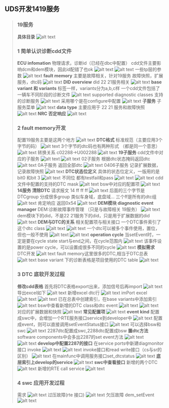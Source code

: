 ## UDS开发1419服务
> ### 19服务
> **具体目录**
> ![alt text](image-46.png)
> ### 1 简单认识诊断cdd文件
> **ECU infomation**
> 物理请求，诊断id（已经在dbc中配置）
> cdd文件主要影响dcm和dem模块，因此id配错了也ok
> ![alt text](image-48.png)
> ![alt text](image-47.png)
> 一些tp层的参数
> ![alt text](image-49.png)
> **fault memory**
> 主要是故障相关，针对19服务
> 故障快照，扩展服务，dtc码
> ![alt text](image-50.png)
> **DID overview**
> did 22 21服务相关
> ![alt text](image-51.png)
> **base variant 和 variants**
> 标签一样，variants分为a,b,c样
> 一个cdd文件包括了一辆车不同阶段的诊断文件
> ![alt text](image-52.png)
> supported diagnostic classes
> 支持的诊断服务
> ![alt text](image-53.png)
> 采用哪个是在configure中配置
> ![alt text](image-54.png)
> **子服务**
> 子服务菜单
> ![alt text](image-55.png)
> **data type**
> 主要应用于 22 21 服务和故障快照
> ![alt text](image-57.png)
> **NRC 否定响应**
> ![alt text](image-58.png)
> ### 2 fault memory开发
> 配置19服务主要是这两个地方
> ![alt text](image-56.png)
> **DTC格式**
> 标准规范（主要应用3个字节的码）
> ![alt text](image-59.png)
> 3个字节的dtc码也有两种形式 （都是同一个意思）
> ![alt text](image-60.png)
> 转换关系 c02288->U002288
> ![alt text](image-61.png)
> **19子服务**
> cdd文件中对应的子服务
> ![alt text](image-62.png)
> ![alt text](image-63.png)
> 02子服务 根据dtc状态掩码返回dtc
> ![alt text](image-64.png)
> 0A子服务 返回全部dtc
> ![alt text](image-65.png)
> 0406子服务 记录扩展数据，记录故障快照
> ![alt text](image-66.png)
> **DTC状态位定义**
> 具体的状态位定义，一版用的是bit0 和bit 3
> ![alt text](image-67.png)
> 不同位 都有testfail和pass
> ![alt text](image-68.png)
> ![alt text](image-69.png)
> cdd文件中配置的支持的DTC mask
> ![alt text](image-70.png)
> bsw中对应的配置项
> ![alt text](image-71.png)
> **14服务 清除DTC**
> 请求报文 14 ff ff ff
> ![alt text](image-72.png)
> 后面的三个字节是DTCgroup
> 分成很多group 类似车身域，底盘域...
> 三个ff是所有的dtc组 
> ![alt text](image-74.png)
> 肯定响应 返回0x54
> ![alt text](image-73.png)
> **DEM模块 diagnostic event manager**
> DEM:诊断故障事件管理 （只是与故障相关 19服务）
> ![alt text](image-75.png)
> dem模块下的did，不是22 21服务下的did，只是用于扩展数据的did
> ![alt text](image-76.png)
> **DEM与DTC的关系**
> 相关配置项与相关接口
> 一个DTC事件索引了这个dtc class
> ![alt text](image-77.png)
> ![alt text](image-78.png)
>  一个dtc可以被多个事件使用，置位，但也一般不使用
> ![alt text](image-79.png)
> ![alt text](image-80.png)
> **operation cycle**
> 当setEvent时，一定是要在cycle state start与end之间，在cycle范围内 
> ![alt text](image-81.png)
> 该事件设置的是power cycle，可以设置成很多不同的cycle
> ![alt text](image-82.png)
> **模拟需求**
> DTC开发
> ![alt text](image-83.png)
> fault memory这里很多的DTC,相当于DTC总表
> ![alt text](image-84.png)
> base variant 下的诊断表格是项目使用的DTC table
> ![alt text](image-85.png)
> ### 3 DTC 底软开发过程
> **修改cdd表格**
> 首先将DTC表格export出来，添加信号后再import
> ![alt text](image-86.png)
> 导出excel如下
> ![alt text](image-87.png)
> 新增excel dtc行
> ![alt text](image-88.png)
> imPort excel
> ![alt text](image-89.png)
> ![alt text](image-90.png)
> 已在总表中创建索引，在base variants中添加索引
> ![alt text](image-91.png)
> bsw中查看新增的DTC class和dtc event
> ![alt text](image-92.png)
> ![alt text](image-93.png)
> 对应的扩展数据和快照
> ![alt text](image-94.png)
> **常见配置项**
> ![alt text](image-95.png)
> **event kind**
> 配置成swc中，会增加一个RTE服务接口service到developer中
> ![alt text](image-97.png)
> 配置成event，则可以直接调用setEventStatus接口
> ![alt text](image-98.png)
> 可以选择bsw和swc
> ![alt text](image-96.png)
> 2287dtc配置成swc,2288dtc配置成bsw
> **置dtc方法**
> software components中会多出2287的set event方法
> ![alt text](image-100.png)
> ![alt text](image-101.png)
> **develop中配置2287的接口**
> 在service ports中新建diagmonitor接口 invoke
> ![alt text](image-104.png)
> ![alt text](image-102.png)
> invoke接口和read write接口（cs与sr的区别）
> ![alt text](image-103.png)
> 在mainfunc中调用服务接口set_dtcstatus
> ![alt text](image-105.png)
> **底层索引上develop的service**
> ![alt text](image-106.png)
> **swc中查看接口**
> 新增的两个DTC
> ![alt text](image-108.png)
> 新增的RTE call service
> ![alt text](image-107.png)
> ### 4 swc 应用开发过程
> 需求
> ![alt text](image-109.png)
> 过压故障(rte 接口)
> ![alt text](image-110.png)
> 欠压故障 dem_setEvent
> ![alt text](image-112.png)